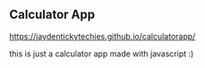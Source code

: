 Calculator App
-
https://jaydentickytechies.github.io/calculatorapp/

this is just a calculator app made with javascript :)
